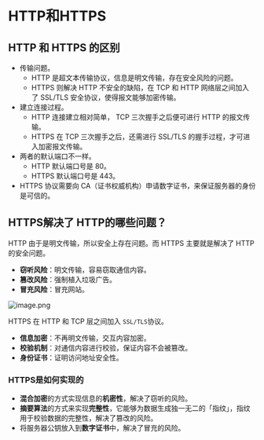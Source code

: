 # HTTP和HTTPS

## HTTP 和 HTTPS 的区别

- 传输问题。
    - HTTP 是超文本传输协议，信息是明文传输，存在安全风险的问题。
    - HTTPS 则解决 HTTP 不安全的缺陷，在 TCP 和 HTTP 网络层之间加入了 SSL/TLS 安全协议，使得报文能够加密传输。
- 建立连接过程。
    - HTTP 连接建立相对简单， TCP 三次握手之后便可进行 HTTP 的报文传输。
    - HTTPS 在 TCP 三次握手之后，还需进行 SSL/TLS 的握手过程，才可进入加密报文传输。
- 两者的默认端口不一样。
    - HTTP 默认端口号是 80。
    - HTTPS 默认端口号是 443。
- HTTPS 协议需要向 CA（证书权威机构）申请数字证书，来保证服务器的身份是可信的。

## HTTPS解决了 HTTP的哪些问题？

HTTP 由于是明文传输，所以安全上存在问题。而 HTTPS 主要就是解决了 HTTP 的安全问题。

- **窃听风险**：明文传输，容易窃取通信内容。
- **篡改风险**：强制植入垃圾广告。
- **冒充风险**：冒充网站。

![image.png](https://s2.loli.net/2025/07/17/yN9CdKD7t1EIuUA.png)

HTTPS 在 HTTP 和 TCP 层之间加入 `SSL/TLS`协议。

- **信息加密**：不再明文传输，交互内容加密。
- **校验机制**：对通信内容进行校验，保证内容不会被篡改。
- **身份证书**：证明访问地址安全性。

### **HTTPS是如何实现的**

- **混合加密**的方式实现信息的**机密性**，解决了窃听的风险。
- **摘要算法**的方式来实现**完整性**，它能够为数据生成独一无二的「指纹」，指纹用于校验数据的完整性，解决了篡改的风险。
- 将服务器公钥放入到**数字证书**中，解决了冒充的风险。